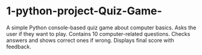 # 1-python-project-Quiz-Game-
A simple Python console-based quiz game about computer basics.  Asks the user if they want to play.  Contains 10 computer-related questions.  Checks answers and shows correct ones if wrong.  Displays final score with feedback.
